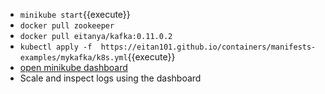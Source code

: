 * `minikube start`{{execute}}
* `docker pull zookeeper`
* `docker pull eitanya/kafka:0.11.0.2`
* `kubectl apply -f  https://eitan101.github.io/containers/manifests-examples/mykafka/k8s.yml`{{execute}}
* [open minikube dashboard](https://[[HOST_SUBDOMAIN]]-30000-[[KATACODA_HOST]].environments.katacoda.com/)
* Scale and inspect logs using the dashboard
